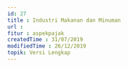 ```yaml
---
id: 27
title : Industri Makanan dan Minuman
url :
fitur : aspekpajak
createdTime : 31/07/2019
modifiedTime : 26/12/2019
topik: Versi Lengkap
---
```

